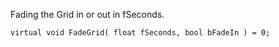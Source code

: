 Fading the Grid in or out in fSeconds.

	virtual void FadeGrid( float fSeconds, bool bFadeIn ) = 0;
